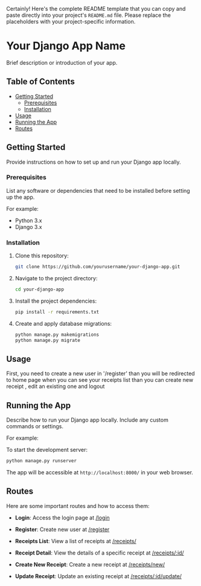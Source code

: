 Certainly! Here's the complete README template that you can copy and paste directly into your project's `README.md` file. Please replace the placeholders with your project-specific information.

# Your Django App Name

Brief description or introduction of your app.

## Table of Contents

- [Getting Started](#getting-started)
  - [Prerequisites](#prerequisites)
  - [Installation](#installation)
- [Usage](#usage)
- [Running the App](#running-the-app)
- [Routes](#routes)

## Getting Started

Provide instructions on how to set up and run your Django app locally.

### Prerequisites

List any software or dependencies that need to be installed before setting up the app.

For example:

- Python 3.x
- Django 3.x

### Installation

1. Clone this repository:

   ```bash
   git clone https://github.com/yourusername/your-django-app.git
   ```

2. Navigate to the project directory:

   ```bash
   cd your-django-app
   ```

3. Install the project dependencies:

   ```bash
   pip install -r requirements.txt
   ```

4. Create and apply database migrations:

   ```bash
   python manage.py makemigrations
   python manage.py migrate
   ```

## Usage

First, you need to create a new user in '/register' than you will be redirected to home page when you can see your receipts list 
than you can create new receipt , edit an existing one and logout

## Running the App

Describe how to run your Django app locally. Include any custom commands or settings.

For example:

To start the development server:

```bash
python manage.py runserver
```

The app will be accessible at `http://localhost:8000/` in your web browser.

## Routes

Here are some important routes and how to access them:

- **Login**: Access the login page at [/login](/login)

- **Register**: Create new user at [/register](/register)

- **Receipts List**: View a list of receipts at [/receipts/](/receipts/)

- **Receipt Detail**: View the details of a specific receipt at [/receipts/:id/](/receipts/:id/)

- **Create New Receipt**: Create a new receipt at [/receipts/new/](/receipts/new/)

- **Update Receipt**: Update an existing receipt at [/receipts/:id/update/](/receipts/:id/update/)
